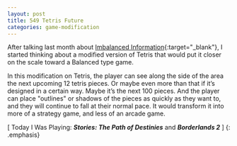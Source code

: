 ```yaml
---
layout: post
title: 549 Tetris Future
categories: game-modification
---
```

After talking last month about [Imbalanced Information](http://www.foster-douglas.com/games/528-imbalanced-information-vol-1/){:target="_blank"}, I started thinking about a modified version of Tetris that would put it closer on the scale toward a Balanced type game.

In this modification on Tetris, the player can see along the side of the area the next upcoming 12 tetris pieces.  Or maybe even more than that if it’s designed in a certain way.  Maybe it’s the next 100 pieces. And the player can place "outlines" or shadows of the pieces as quickly as they want to, and they will continue to fall at their normal pace.  It would transform it into more of a strategy game, and less of an arcade game.

[ Today I Was Playing: ***Stories: The Path of Destinies*** and ***Borderlands 2*** ]
{: .emphasis}